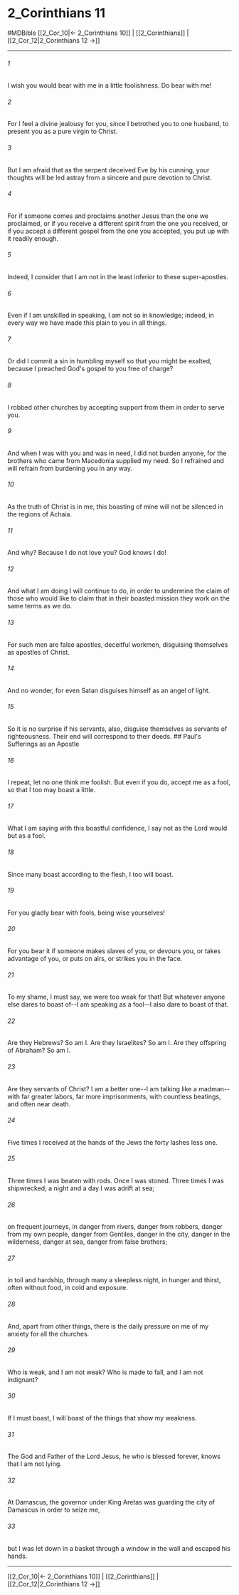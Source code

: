 # 2_Corinthians 11
#MDBible
[[2_Cor_10|← 2_Corinthians 10]] | [[2_Corinthians]] | [[2_Cor_12|2_Corinthians 12 →]]

***

###### 1 
I wish you would bear with me in a little foolishness. Do bear with me! 

###### 2 
For I feel a divine jealousy for you, since I betrothed you to one husband, to present you as a pure virgin to Christ. 

###### 3 
But I am afraid that as the serpent deceived Eve by his cunning, your thoughts will be led astray from a sincere and pure devotion to Christ. 

###### 4 
For if someone comes and proclaims another Jesus than the one we proclaimed, or if you receive a different spirit from the one you received, or if you accept a different gospel from the one you accepted, you put up with it readily enough. 

###### 5 
Indeed, I consider that I am not in the least inferior to these super-apostles. 

###### 6 
Even if I am unskilled in speaking, I am not so in knowledge; indeed, in every way we have made this plain to you in all things. 

###### 7 
Or did I commit a sin in humbling myself so that you might be exalted, because I preached God's gospel to you free of charge? 

###### 8 
I robbed other churches by accepting support from them in order to serve you. 

###### 9 
And when I was with you and was in need, I did not burden anyone, for the brothers who came from Macedonia supplied my need. So I refrained and will refrain from burdening you in any way. 

###### 10 
As the truth of Christ is in me, this boasting of mine will not be silenced in the regions of Achaia. 

###### 11 
And why? Because I do not love you? God knows I do! 

###### 12 
And what I am doing I will continue to do, in order to undermine the claim of those who would like to claim that in their boasted mission they work on the same terms as we do. 

###### 13 
For such men are false apostles, deceitful workmen, disguising themselves as apostles of Christ. 

###### 14 
And no wonder, for even Satan disguises himself as an angel of light. 

###### 15 
So it is no surprise if his servants, also, disguise themselves as servants of righteousness. Their end will correspond to their deeds. ## Paul's Sufferings as an Apostle 

###### 16 
I repeat, let no one think me foolish. But even if you do, accept me as a fool, so that I too may boast a little. 

###### 17 
What I am saying with this boastful confidence, I say not as the Lord would but as a fool. 

###### 18 
Since many boast according to the flesh, I too will boast. 

###### 19 
For you gladly bear with fools, being wise yourselves! 

###### 20 
For you bear it if someone makes slaves of you, or devours you, or takes advantage of you, or puts on airs, or strikes you in the face. 

###### 21 
To my shame, I must say, we were too weak for that! But whatever anyone else dares to boast of--I am speaking as a fool--I also dare to boast of that. 

###### 22 
Are they Hebrews? So am I. Are they Israelites? So am I. Are they offspring of Abraham? So am I. 

###### 23 
Are they servants of Christ? I am a better one--I am talking like a madman--with far greater labors, far more imprisonments, with countless beatings, and often near death. 

###### 24 
Five times I received at the hands of the Jews the forty lashes less one. 

###### 25 
Three times I was beaten with rods. Once I was stoned. Three times I was shipwrecked; a night and a day I was adrift at sea; 

###### 26 
on frequent journeys, in danger from rivers, danger from robbers, danger from my own people, danger from Gentiles, danger in the city, danger in the wilderness, danger at sea, danger from false brothers; 

###### 27 
in toil and hardship, through many a sleepless night, in hunger and thirst, often without food, in cold and exposure. 

###### 28 
And, apart from other things, there is the daily pressure on me of my anxiety for all the churches. 

###### 29 
Who is weak, and I am not weak? Who is made to fall, and I am not indignant? 

###### 30 
If I must boast, I will boast of the things that show my weakness. 

###### 31 
The God and Father of the Lord Jesus, he who is blessed forever, knows that I am not lying. 

###### 32 
At Damascus, the governor under King Aretas was guarding the city of Damascus in order to seize me, 

###### 33 
but I was let down in a basket through a window in the wall and escaped his hands. 

***

[[2_Cor_10|← 2_Corinthians 10]] | [[2_Corinthians]] | [[2_Cor_12|2_Corinthians 12 →]]
